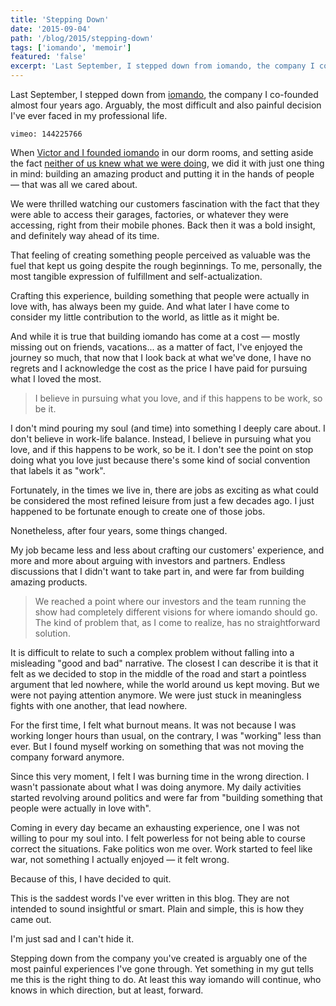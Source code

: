 ```yaml
---
title: 'Stepping Down'
date: '2015-09-04'
path: '/blog/2015/stepping-down'
tags: ['iomando', 'memoir']
featured: 'false'
excerpt: 'Last September, I stepped down from iomando, the company I co-founded almost four years ago. Arguably, the most difficult and also painful decision I've ever faced in my professional life.'
---
```


Last September, I stepped down from [iomando](/work/iomando/), the company I co-founded almost four years ago. Arguably, the most difficult and also painful decision I've ever faced in my professional life.

`vimeo: 144225766`

When [Victor and I founded iomando](/blog/2013/iomando-prologue) in our dorm rooms, and setting aside the fact [neither of us knew what we were doing](/blog/2014/discovering-as-you-go), we did it with just one thing in mind: building an amazing product and putting it in the hands of people — that was all we cared about.

We were thrilled watching our customers fascination with the fact that they were able to access their garages, factories, or whatever they were accessing, right from their mobile phones. Back then it was a bold insight, and definitely way ahead of its time.

That feeling of creating something people perceived as valuable was the fuel that kept us going despite the rough beginnings. To me, personally, the most tangible expression of fulfillment and self-actualization.

Crafting this experience, building something that people were actually in love with, has always been my guide. And what later I have come to consider my little contribution to the world, as little as it might be.

And while it is true that building iomando has come at a cost — mostly missing out on friends, vacations... as a matter of fact, I've enjoyed the journey so much, that now that I look back at what we've done, I have no regrets and I acknowledge the cost as the price I have paid for pursuing what I loved the most.

> I believe in pursuing what you love, and if this happens to be work, so be it.

I don't mind pouring my soul (and time) into something I deeply care about. I don't believe in work-life balance. Instead, I believe in pursuing what you love, and if this happens to be work, so be it. I don't see the point on stop doing what you love just because there's some kind of social convention that labels it as "work".

Fortunately, in the times we live in, there are jobs as exciting as what could be considered the most refined leisure from just a few decades ago. I just happened to be fortunate enough to create one of those jobs.

Nonetheless, after four years, some things changed.

My job became less and less about crafting our customers' experience, and more and more about arguing with investors and partners. Endless discussions that I didn't want to take part in, and were far from building amazing products.

> We reached a point where our investors and the team running the show had completely different visions for where iomando should go. The kind of problem that, as I come to realize, has no straightforward solution.

It is difficult to relate to such a complex problem without falling into a misleading "good and bad" narrative. The closest I can describe it is that it felt as we decided to stop in the middle of the road and start a pointless argument that led nowhere, while the world around us kept moving. But we were not paying attention anymore. We were just stuck in meaningless fights with one another, that lead nowhere.

For the first time, I felt what burnout means. It was not because I was working longer hours than usual, on the contrary, I was "working" less than ever. But I found myself working on something that was not moving the company forward anymore.

Since this very moment, I felt I was burning time in the wrong direction. I wasn't passionate about what I was doing anymore. My daily activities started revolving around politics and were far from "building something that people were actually in love with".

Coming in every day became an exhausting experience, one I was not willing to pour my soul into. I felt powerless for not being able to course correct the situations. Fake politics won me over. Work started to feel like war, not something I actually enjoyed — it felt wrong.

Because of this, I have decided to quit.

This is the saddest words I've ever written in this blog. They are not intended to sound insightful or smart. Plain and simple, this is how they came out.

I'm just sad and I can't hide it.

Stepping down from the company you've created is arguably one of the most painful experiences I've gone through. Yet something in my gut tells me this is the right thing to do. At least this way iomando will continue, who knows in which direction, but at least, forward.

